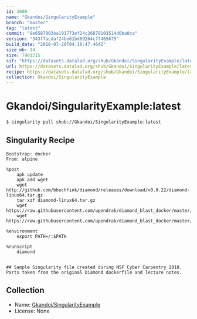 ```yaml
---
id: 3600
name: "Gkandoi/SingularityExample"
branch: "master"
tag: "latest"
commit: "8e6587003ea191773ef24c26879103514d0ba0ca"
version: "343f7acdaf24be61bd09264c7f465675"
build_date: "2018-07-20T04:10:47.464Z"
size_mb: 14
size: 7901215
sif: "https://datasets.datalad.org/shub/Gkandoi/SingularityExample/latest/2018-07-20-8e658700-343f7acd/343f7acdaf24be61bd09264c7f465675.simg"
url: https://datasets.datalad.org/shub/Gkandoi/SingularityExample/latest/2018-07-20-8e658700-343f7acd/
recipe: https://datasets.datalad.org/shub/Gkandoi/SingularityExample/latest/2018-07-20-8e658700-343f7acd/Singularity
collection: Gkandoi/SingularityExample
---
```


# Gkandoi/SingularityExample:latest

```bash
$ singularity pull shub://Gkandoi/SingularityExample:latest
```

## Singularity Recipe

```singularity
Bootstrap: docker
From: alpine

%post
	apk update
	apk add wget
	wget http://github.com/bbuchfink/diamond/releases/download/v0.9.22/diamond-linux64.tar.gz
	tar xzf diamond-linux64.tar.gz
	wget https://raw.githubusercontent.com/upendrak/diamond_blast_docker/master/mouse.1.protein.faa
	wget https://raw.githubusercontent.com/upendrak/diamond_blast_docker/master/zebrafish.1.protein.faa

%environment
	export PATH=/:$PATH

%runscript
	diamond


## Sample Singularity file created during NSF Cyber Carpentry 2018. Parts taken from the original Diamond dockerfile and lecture notes.
```

## Collection

 - Name: [Gkandoi/SingularityExample](https://github.com/Gkandoi/SingularityExample)
 - License: None


